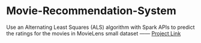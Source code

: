 # Movie-Recommendation-System
Use an Alternating Least Squares (ALS) algorithm with Spark APIs to predict the ratings for the movies in MovieLens small dataset
—— [Project Link](https://databricks-prod-cloudfront.cloud.databricks.com/public/4027ec902e239c93eaaa8714f173bcfc/1630123732633104/4367674694306930/8575043805872394/latest.html)


